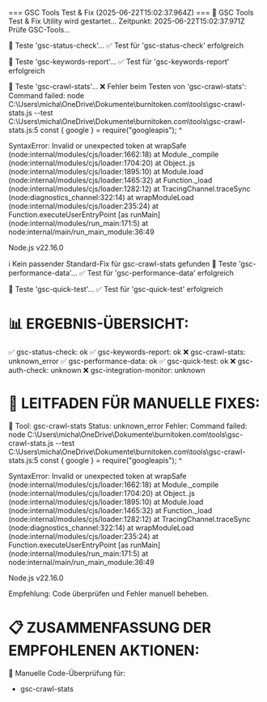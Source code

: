 === GSC Tools Test & Fix (2025-06-22T15:02:37.964Z) ===
🚀 GSC Tools Test & Fix Utility wird gestartet...
Zeitpunkt: 2025-06-22T15:02:37.971Z
Prüfe GSC-Tools...

🧪 Teste 'gsc-status-check'...
✅ Test für 'gsc-status-check' erfolgreich

🧪 Teste 'gsc-keywords-report'...
✅ Test für 'gsc-keywords-report' erfolgreich

🧪 Teste 'gsc-crawl-stats'...
❌ Fehler beim Testen von 'gsc-crawl-stats': Command failed: node C:\Users\micha\OneDrive\Dokumente\burnitoken.com\tools\gsc-crawl-stats.js --test
C:\Users\micha\OneDrive\Dokumente\burnitoken.com\tools\gsc-crawl-stats.js:5
const { google } = require(\"googleapis\");
                           ^

SyntaxError: Invalid or unexpected token
    at wrapSafe (node:internal/modules/cjs/loader:1662:18)
    at Module._compile (node:internal/modules/cjs/loader:1704:20)
    at Object..js (node:internal/modules/cjs/loader:1895:10)
    at Module.load (node:internal/modules/cjs/loader:1465:32)
    at Function._load (node:internal/modules/cjs/loader:1282:12)
    at TracingChannel.traceSync (node:diagnostics_channel:322:14)
    at wrapModuleLoad (node:internal/modules/cjs/loader:235:24)
    at Function.executeUserEntryPoint [as runMain] (node:internal/modules/run_main:171:5)
    at node:internal/main/run_main_module:36:49

Node.js v22.16.0

ℹ️ Kein passender Standard-Fix für gsc-crawl-stats gefunden
🧪 Teste 'gsc-performance-data'...
✅ Test für 'gsc-performance-data' erfolgreich

🧪 Teste 'gsc-quick-test'...
✅ Test für 'gsc-quick-test' erfolgreich


📊 ERGEBNIS-ÜBERSICHT:
===================
✅ gsc-status-check: ok
✅ gsc-keywords-report: ok
❌ gsc-crawl-stats: unknown_error
✅ gsc-performance-data: ok
✅ gsc-quick-test: ok
❌ gsc-auth-check: unknown
❌ gsc-integration-monitor: unknown

📝 LEITFADEN FÜR MANUELLE FIXES:
============================

📌 Tool: gsc-crawl-stats
   Status: unknown_error
   Fehler: Command failed: node C:\Users\micha\OneDrive\Dokumente\burnitoken.com\tools\gsc-crawl-stats.js --test
C:\Users\micha\OneDrive\Dokumente\burnitoken.com\tools\gsc-crawl-stats.js:5
const { google } = require(\"googleapis\");
                           ^

SyntaxError: Invalid or unexpected token
    at wrapSafe (node:internal/modules/cjs/loader:1662:18)
    at Module._compile (node:internal/modules/cjs/loader:1704:20)
    at Object..js (node:internal/modules/cjs/loader:1895:10)
    at Module.load (node:internal/modules/cjs/loader:1465:32)
    at Function._load (node:internal/modules/cjs/loader:1282:12)
    at TracingChannel.traceSync (node:diagnostics_channel:322:14)
    at wrapModuleLoad (node:internal/modules/cjs/loader:235:24)
    at Function.executeUserEntryPoint [as runMain] (node:internal/modules/run_main:171:5)
    at node:internal/main/run_main_module:36:49

Node.js v22.16.0

   Empfehlung: Code überprüfen und Fehler manuell beheben.

📋 ZUSAMMENFASSUNG DER EMPFOHLENEN AKTIONEN:
========================================

🧰 Manuelle Code-Überprüfung für:
- gsc-crawl-stats
